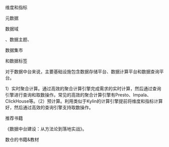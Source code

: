 维度和指标

元数据

数据域

、数据主题、

数据集市

和数据标签

对于数据中台来说，主要基础设施包含数据存储平台、数据计算平台和数据查询平台。

1）实时聚合计算。通过高效的聚合计算引擎完成需求的实时计算，然后通过查询引擎进行查询和取数操作。常见的高效的聚合计算引擎有Presto、Impala、ClickHouse等。（2）预计算。利用类似于Kylin的计算引擎提前将维度和指标计算好，然后通过高效的查询引擎支持取数操作。

推荐书籍

《数据中台建设：从方法论到落地实战》。

数仓的书籍&教材
